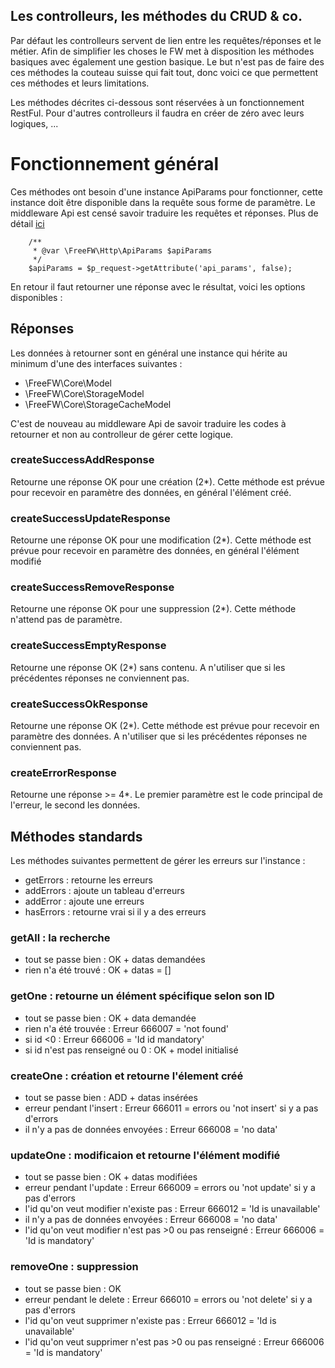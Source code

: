 Les controlleurs, les méthodes du CRUD & co.
---

Par défaut les controlleurs servent de lien entre les requêtes/réponses et le métier. Afin de simplifier les choses le FW met à disposition les méthodes basiques avec également une gestion basique. Le but n'est pas de faire des ces méthodes la couteau suisse qui fait tout, donc voici ce que permettent ces méthodes et leurs limitations.

Les méthodes décrites ci-dessous sont réservées à un fonctionnement RestFul. Pour d'autres controlleurs il faudra en créer de zéro avec leurs logiques, ...

# Fonctionnement général

Ces méthodes ont besoin d'une instance ApiParams pour fonctionner, cette instance doit être disponible dans la requête sous forme de paramètre. Le middleware Api est censé savoir traduire les requêtes et réponses. Plus de détail [ici](./apiparams.md)

```
    /**
     * @var \FreeFW\Http\ApiParams $apiParams
     */
    $apiParams = $p_request->getAttribute('api_params', false);
```

En retour il faut retourner une réponse avec le résultat, voici les options disponibles :

## Réponses

Les données à retourner sont en général une instance qui hérite au minimum d'une des interfaces suivantes :

* \FreeFW\Core\Model
* \FreeFW\Core\StorageModel
* \FreeFW\Core\StorageCacheModel

C'est de nouveau au middleware Api de savoir traduire les codes à retourner et non au controlleur de gérer cette logique.

### createSuccessAddResponse

Retourne une réponse OK pour une création (2*). Cette méthode est prévue pour recevoir en paramètre des données, en général l'élément créé.

### createSuccessUpdateResponse

Retourne une réponse OK pour une modification (2*). Cette méthode est prévue pour recevoir en paramètre des données, en général l'élément modifié

### createSuccessRemoveResponse

Retourne une réponse OK pour une suppression (2*). Cette méthode n'attend pas de paramètre.

### createSuccessEmptyResponse

Retourne une réponse OK (2*) sans contenu. A n'utiliser que si les précédentes réponses ne conviennent pas.

### createSuccessOkResponse

Retourne une réponse OK (2*). Cette méthode est prévue pour recevoir en paramètre des données. A n'utiliser que si les précédentes réponses ne conviennent pas.

### createErrorResponse

Retourne une réponse >= 4*. Le premier paramètre est le code principal de l'erreur, le second les données.

## Méthodes standards

Les méthodes suivantes permettent de gérer les erreurs sur l'instance :

* getErrors : retourne les erreurs
* addErrors : ajoute un tableau d'erreurs
* addError : ajoute une erreurs
* hasErrors : retourne vrai si il y a des erreurs

### getAll : la recherche

* tout se passe bien : OK + datas demandées
* rien n'a été trouvé : OK + datas = []

### getOne : retourne un élément spécifique selon son ID

* tout se passe bien : OK + data demandée
* rien n'a été trouvée : Erreur 666007 = 'not found'
* si id <0 : Erreur 666006 = 'Id id mandatory'
* si id n'est pas renseigné ou 0 : OK + model initialisé

### createOne : création et retourne l'élement créé

* tout se passe bien : ADD + datas insérées
* erreur pendant l'insert : Erreur 666011 = errors ou 'not insert' si y a pas d'errors
* il n'y a pas de données envoyées : Erreur 666008 = 'no data'

### updateOne : modificaion et retourne l'élément modifié

* tout se passe bien : OK + datas modifiées
* erreur pendant l'update : Erreur 666009 = errors ou 'not update' si y a pas d'errors
* l'id qu'on veut modifier n'existe pas : Erreur 666012 = 'Id is unavailable'
* il n'y a pas de données envoyées : Erreur 666008 = 'no data'
* l'id qu'on veut modifier n'est pas >0 ou pas renseigné : Erreur 666006 = 'Id is mandatory'

### removeOne : suppression

* tout se passe bien : OK
* erreur pendant le delete : Erreur 666010 = errors ou 'not delete' si y a pas d'errors
* l'id qu'on veut supprimer n'existe pas : Erreur 666012 = 'Id is unavailable'
* l'id qu'on veut supprimer n'est pas >0 ou pas renseigné : Erreur 666006 = 'Id is mandatory'
